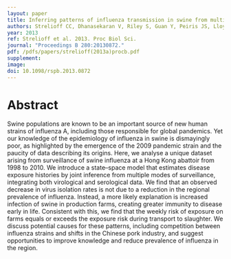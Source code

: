 ```yaml
---
layout: paper
title: Inferring patterns of influenza transmission in swine from multiple streams of surveillance data.
authors: Strelioff CC, Dhanasekaran V, Riley S, Guan Y, Peiris JS, Lloyd-Smith JO.
year: 2013
ref: Strelioff et al. 2013. Proc Biol Sci.
journal: "Proceedings B 280:20130872."
pdf: /pdfs/papers/strelioff(2013a)procb.pdf
supplement: 
image:
doi: 10.1098/rspb.2013.0872
---
```


# Abstract
Swine populations are known to be an important source of new human strains of influenza A, including those responsible for global pandemics. Yet our knowledge of the epidemiology of influenza in swine is dismayingly poor, as highlighted by the emergence of the 2009 pandemic strain and the paucity of data describing its origins. Here, we analyse a unique dataset arising from surveillance of swine influenza at a Hong Kong abattoir from 1998 to 2010. We introduce a state–space model that estimates disease exposure histories by joint inference from multiple modes of surveillance, integrating both virological and serological data. We find that an observed decrease in virus isolation rates is not due to a reduction in the regional prevalence of influenza. Instead, a more likely explanation is increased infection of swine in production farms, creating greater immunity to disease early in life. Consistent with this, we find that the weekly risk of exposure on farms equals or exceeds the exposure risk during transport to slaughter. We discuss potential causes for these patterns, including competition between influenza strains and shifts in the Chinese pork industry, and suggest opportunities to improve knowledge and reduce prevalence of influenza in the region.
